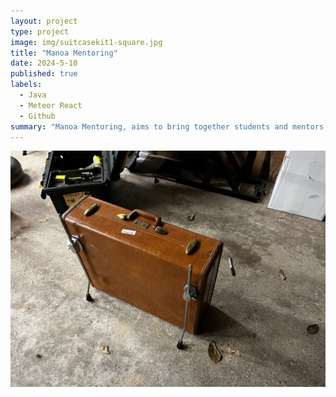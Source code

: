 ```yaml
---
layout: project
type: project
image: img/suitcasekit1-square.jpg
title: "Manoa Mentoring"
date: 2024-5-10
published: true
labels:
  - Java
  - Meteor React
  - Github
summary: "Manoa Mentoring, aims to bring together students and mentors."
---
```


<img class="img-fluid" src="../img/suitcasekit1.jpg">
